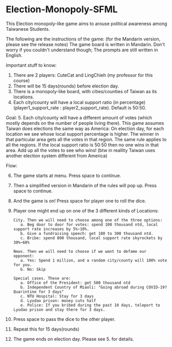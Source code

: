 # Election-Monopoly-SFML
This Election monopoly-like game aims to arouse political awareness among Taiwanese Students.

The following are the instructions of the game: (for the Mandarin version, please see the release notes) The game board is written in Mandarin. Don't worry if you couldn't understand though; The prompts are still written in English.

Important stuff to know:
1. There are 2 players: CuteCat and LingChieh (my professor for this course)
2. There will be 15 days(rounds) before election day.
3. There is a monopoly-like board, with cities/counties of Taiwan as its locations.
4. Each city/county will have a local support ratio (in percentage) (player1_support_rate : player2_support_rate). Default is 50:50.

Goal:
5. Each city/county will have a different amount of votes (which mostly depends on the number of people living there). 
This game assumes Taiwan does elections the same way as America: On election day, for each location we see whose local support percentage is higher. 
The winner in that particular area gets all the votes in that region. The same rule applies to all the regions. 
If the local support ratio is 50:50 then no one wins in that area. Add up all the votes to see who wins! 
(btw in reallity Taiwan uses another election system different from America)

Flow:

6. The game starts at menu. Press space to continue.

7. Then a simplified version in Mandarin of the rules will pop up. Press space to continue.

8. And the game is on! Press space for player one to roll the dice.

9. Player one might end up on one of the 3 different kinds of Locations:

       City. Then we will need to choose among one of the three options:
          a. Beg door to door for votes: spend 100 thousand ntd, local support rate increases by 5%~10%.
          b. Give a fundraising speech: get 100 to 300 thousand ntd.
          c. Bribe: spend 800 thousand, local support rate skyrockets by 30%~60%
          
       News. Then we will need to choose if we want to defame our opponent:
          a. Yes: Spend 1 million, and a random city/county will 100% vote for you.
          b. No: Skip
          
       Special cases. These are:
          a. Office of the President: get 500 thousand ntd
          b. Independent Country of Miaoli: "Going abroad during COVID-19? Quarintine for 3 days"
          c. NTU Hospital: Stay for 3 days
          d. Lyudao prison: money cuts half
          e. Police: If you bribed during the past 10 days, teleport to Lyudao prison and stay there for 3 days.
          
10. Press space to pass the dice to the other player.
11. Repeat this for 15 days(rounds)
12. The game ends on election day. Please see 5. for details.



